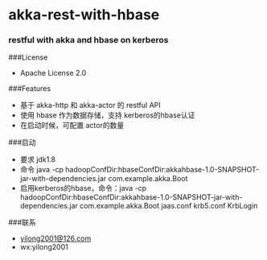 # akka-rest-with-hbase
### restful with akka and hbase on kerberos 

###License
* Apache License 2.0

###Features
* 基于 akka-http 和 akka-actor 的 restful API
* 使用 hbase 作为数据存储，支持 kerberos的hbase认证
* 在启动时候，可配置 actor的数量

###启动
* 要求 jdk1.8
* 命令 java -cp hadoopConfDir:hbaseConfDir:akkahbase-1.0-SNAPSHOT-jar-with-dependencies.jar com.example.akka.Boot
* 启用kerberos的hbase，命令：java -cp hadoopConfDir:hbaseConfDir:akkahbase-1.0-SNAPSHOT-jar-with-dependencies.jar com.example.akka.Boot jaas.conf krb5.conf KrbLogin

###联系
* yilong2001@126.com
* wx:yilong2001

